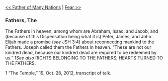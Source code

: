 [<< Father of Many Nations](Father%20of%20Many%20Nations)  |  [Fear >>](Fear)

### Fathers, The
The Fathers in heaven, among whom are Abraham, Isaac, and Jacob, and (because of this Dispensation being what it is) Peter, James, and John. Elijah made a promise (*see* JSH 3:4) about reconnecting mankind to the Fathers. Joseph called them the Fathers in heaven. “These are not our kindred dead, because our kindred dead are required to be redeemed by us.” 1*See also* RIGHTS BELONGING TO THE FATHERS; HEARTS TURNED TO THE FATHERS.



1 “The Temple,” 19, Oct. 28, 2012, transcript of talk.